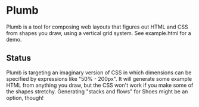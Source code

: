 Plumb
=====

Plumb is a tool for composing web layouts that figures out HTML and CSS from shapes you draw, using a vertical grid system. See example.html for a demo.


Status
------

Plumb is targeting an imaginary version of CSS in which dimensions can be specified by expressions like "50% - 200px". It will generate some example HTML from anything you draw, but the CSS won't work if you make some of the shapes stretchy. Generating "stacks and flows" for Shoes might be an option, though!